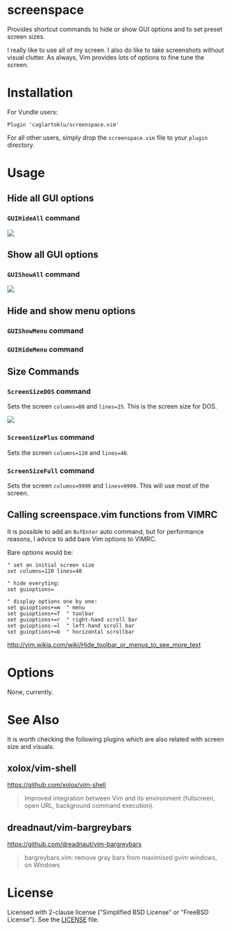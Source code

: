# screenspace

Provides shortcut commands to hide or show GUI options and to set preset screen sizes.

I really like to use all of my screen.
I also do like to take screenshots without visual clutter.
As always, Vim provides lots of options to fine tune the screen.



# Installation

For Vundle users:

```viml
Plugin 'caglartoklu/screenspace.vim'
```

For all other users, simply drop the `screenspace.vim` file to your `plugin` directory.



# Usage

## Hide all GUI options

### `GUIHideAll` command

![](https://user-images.githubusercontent.com/2071639/75458270-a2d02700-598e-11ea-990e-6054bb4aef70.png)

## Show all GUI options

### `GUIShowAll` command

![](https://user-images.githubusercontent.com/2071639/75458283-a5cb1780-598e-11ea-9d22-e65d9aacfc2a.png)

## Hide and show menu options

### `GUIShowMenu` command

### `GUIHideMenu` command



## Size Commands

### `ScreenSizeDOS` command

Sets the screen `columns=80` and `lines=25`.
This is the screen size for DOS.

![](https://user-images.githubusercontent.com/2071639/75458291-a8c60800-598e-11ea-95ba-90ee070713bc.png)


### `ScreenSizePlus` command

Sets the screen `columns=120` and `lines=40`.


### `ScreenSizeFull` command

Sets the screen `columns=9999` and `lines=9999`.
This will use most of the screen.


## Calling screenspace.vim functions from VIMRC

It is possible to add an `BufEnter` auto command, but for performance reasons, I advice to add bare Vim options to VIMRC.

Bare options would be:

```viml
" set an initial screen size
set columns=120 lines=40

" hide everyting:
set guioptions=

" display options one by one:
set guioptions+=m  " menu
set guioptions+=T  " toolbar
set guioptions+=r  " right-hand scroll bar
set guioptions-=l  " left-hand scroll bar
set guioptions+=b  " horizontal scrollbar
```

http://vim.wikia.com/wiki/Hide_toolbar_or_menus_to_see_more_text



# Options

None, currently.



# See Also

It is worth checking the following plugins which are also related with screen size and visuals.

## xolox/vim-shell

https://github.com/xolox/vim-shell

> Improved integration between Vim and its environment (fullscreen, open URL, background command execution).

## dreadnaut/vim-bargreybars

https://github.com/dreadnaut/vim-bargreybars

> bargreybars.vim: remove gray bars from maximised gvim windows, on Windows



# License

Licensed with 2-clause license ("Simplified BSD License" or "FreeBSD License"). See the [LICENSE](LICENSE) file.

